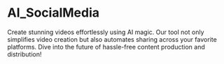 # AI_SocialMedia
Create stunning videos effortlessly using AI magic. Our tool not only simplifies video creation but also automates sharing across your favorite platforms. Dive into the future of hassle-free content production and distribution! 
